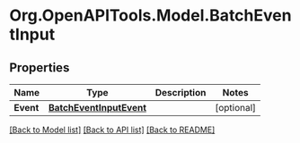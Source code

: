 
# Org.OpenAPITools.Model.BatchEventInput

## Properties

Name | Type | Description | Notes
------------ | ------------- | ------------- | -------------
**Event** | [**BatchEventInputEvent**](BatchEventInputEvent.md) |  | [optional] 

[[Back to Model list]](../README.md#documentation-for-models)
[[Back to API list]](../README.md#documentation-for-api-endpoints)
[[Back to README]](../README.md)

